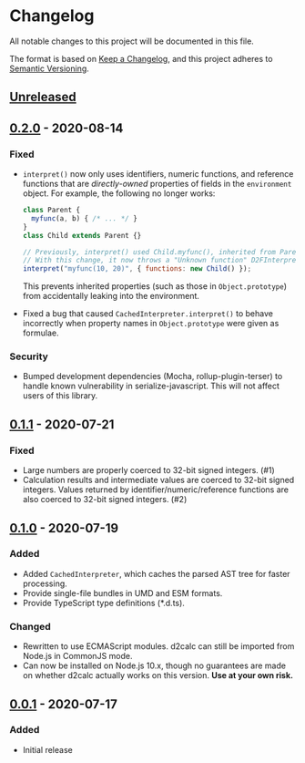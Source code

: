 # Changelog
All notable changes to this project will be documented in this file.

The format is based on [Keep a Changelog](https://keepachangelog.com/en/1.0.0/),
and this project adheres to [Semantic Versioning](https://semver.org/spec/v2.0.0.html).

## [Unreleased]

## [0.2.0] - 2020-08-14
### Fixed
- `interpret()` now only uses identifiers, numeric functions, and reference
  functions that are *directly-owned* properties of fields in the `environment`
  object. For example, the following no longer works:

  ```js
  class Parent {
    myfunc(a, b) { /* ... */ }
  }
  class Child extends Parent {}

  // Previously, interpret() used Child.myfunc(), inherited from Parent.
  // With this change, it now throws a "Unknown function" D2FInterpreterError.
  interpret("myfunc(10, 20)", { functions: new Child() });
  ```

  This prevents inherited properties (such as those in `Object.prototype`) from
  accidentally leaking into the environment.
- Fixed a bug that caused `CachedInterpreter.interpret()` to behave incorrectly
  when property names in `Object.prototype` were given as formulae.

### Security
- Bumped development dependencies (Mocha, rollup-plugin-terser) to handle known
  vulnerability in serialize-javascript. This will not affect users of this
  library.

## [0.1.1] - 2020-07-21
### Fixed
- Large numbers are properly coerced to 32-bit signed integers. (#1)
- Calculation results and intermediate values are coerced to 32-bit signed
  integers. Values returned by identifier/numeric/reference functions are also
  coerced to 32-bit signed integers. (#2)

## [0.1.0] - 2020-07-19
### Added
- Added `CachedInterpreter`, which caches the parsed AST tree for faster
  processing.
- Provide single-file bundles in UMD and ESM formats.
- Provide TypeScript type definitions (*.d.ts).

### Changed
- Rewritten to use ECMAScript modules. d2calc can still be imported from Node.js
  in CommonJS mode.
- Can now be installed on Node.js 10.x, though no guarantees are made on whether
  d2calc actually works on this version. **Use at your own risk.**

## [0.0.1] - 2020-07-17
### Added
- Initial release

[Unreleased]: https://github.com/pastelmind/d2calc/compare/v0.2.0...HEAD
[0.2.0]: https://github.com/pastelmind/d2calc/compare/v0.1.1...v0.2.0
[0.1.1]: https://github.com/pastelmind/d2calc/compare/v0.1.0...v0.1.1
[0.1.0]: https://github.com/pastelmind/d2calc/compare/v0.0.1...v0.1.0
[0.0.1]: https://github.com/pastelmind/d2calc/releases/tag/v0.0.1
